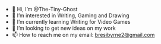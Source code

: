 - 👋 Hi, I’m @The-Tiny-Ghost
- 👀 I’m interested in Writing, Gaming and Drawing
- 🌱 I’m currently learning Writing for Video Games
- 💞️ I’m looking to get new ideas on my work
- 📫 How to reach me on my email: bresibyrne2@gmail.com

<!---
The-Tiny-Ghost/The-Tiny-Ghost is a ✨ special ✨ repository because its `README.md` (this file) appears on your GitHub profile.
You can click the Preview link to take a look at your changes.
--->
